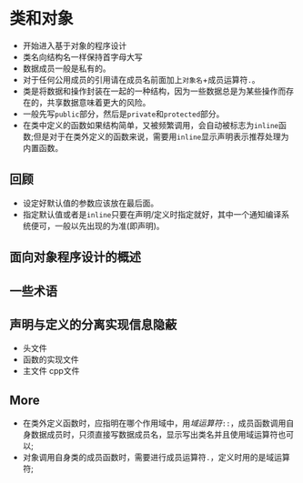 # 类和对象
- 开始进入基于对象的程序设计
- 类名向结构名一样保持首字母大写
- 数据成员一般是私有的。
- 对于任何公用成员的引用请在成员名前面加上`对象名`+成员运算符`.`。
- 类是将数据和操作封装在一起的一种结构，因为一些数据总是为某些操作而存在的，共享数据意味着更大的风险。
- 一般先写`public`部分，然后是`private`和`protected`部分。
- 在类中定义的函数如果结构简单，又被频繁调用，会自动被标志为`inline`函数;但是对于在类外定义的函数来说，需要用`inline`显示声明表示推荐处理为内置函数。

## 回顾
- 设定好默认值的参数应该放在最后面。
- 指定默认值或者是`inline`只要在声明/定义时指定就好，其中一个通知编译系统便可，一般以先出现的为准(即声明)。
## 面向对象程序设计的概述

## 一些术语


## 声明与定义的分离实现信息隐蔽
- 头文件
- 函数的实现文件
- 主文件
cpp文件

## More
- 在类外定义函数时，应指明在哪个作用域中，用*域运算符*`::`，成员函数调用自身数据成员时，只须直接写数据成员名，显示写出类名并且使用域运算符也可以;
- 对象调用自身类的成员函数时，需要进行成员运算符`.`，定义时用的是域运算符;
